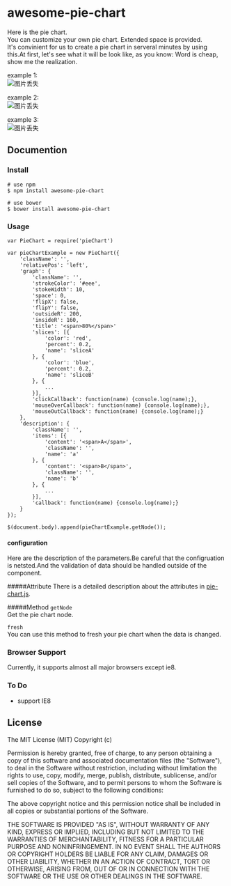 # awesome-pie-chart
Here is the pie chart.<br/>
You can customize your own pie chart. Extended space is provided. <br/>
It's convinient for us to create a pie chart in serveral minutes by using this.At first, let's see what it will be look like, as you know: Word is cheap, show me the realization.

example 1:<br/>
![图片丢失](http://cl.ly/2T0P0N3F3n37/Snip20160331_4.png)

example 2:<br/>
![图片丢失](http://cl.ly/1B0V1Q441N0v/Snip20160331_3.png)

example 3:<br/>
![图片丢失](http://cl.ly/1M3n330B2D1I/Snip20160401_7.png)

## Documention

### Install
```
# use npm
$ npm install awesome-pie-chart

# use bower
$ bower install awesome-pie-chart
```

### Usage
```
var PieChart = require('pieChart')

var pieChartExample = new PieChart({
	'className': '',
	'relativePos': 'left',
	'graph': {
		'className': '',
		'strokeColor': '#eee',
		'stokeWidth': 10,
		'space': 0,
		'flipX': false,
		'flipY': false,
		'outsideR': 200,
		'insideR': 160,
		'title': '<span>80%</span>'	
		'slices': [{
			'color': 'red',
			'percent': 0.2,
			'name': 'sliceA'	
		}, {
			'color': 'blue',
			'percent': 0.2,
			'name': 'sliceB'
		}, {
			...			
		}],
		'clickCallback': function(name) {console.log(name);},
		'mouseOverCallback': function(name) {console.log(name);},
		'mouseOutCallback': function(name) {console.log(name);}
	},
	'description': {
		'className': '',
		'items': [{
			'content': '<span>A</span>',
			'className': '',
			'name': 'a'
		}, {
			'content': '<span>B</span>',
			'className': '',
			'name': 'b'
		}, {
			...	
		}],
		'callback': function(name) {console.log(name);}
	}	
});

$(document.body).append(pieChartExample.getNode());
```

#### configuration
Here are the description of the parameters.Be careful that the configruation is netsted.And the validation of data should be handled outside of the component.

#####Attribute
There is a detailed description about the attributes in [pie-chart.js](https://github.com/TomasRan/awesome-pie-chart/blob/master/pie-chart.js).

#####Method
` getNode `<br/>
Get the pie chart node.

` fresh `</br>
You can use this method to fresh your pie chart when the data is changed.


### Browser Support
Currently, it supports almost all major browsers except ie8.

### To Do
- support IE8

## License
The MIT License (MIT)
Copyright (c) <year> <copyright holders>

Permission is hereby granted, free of charge, to any person obtaining a copy of this software and associated documentation files (the "Software"), to deal in the Software without restriction, including without limitation the rights to use, copy, modify, merge, publish, distribute, sublicense, and/or sell copies of the Software, and to permit persons to whom the Software is furnished to do so, subject to the following conditions:

The above copyright notice and this permission notice shall be included in all copies or substantial portions of the Software.

THE SOFTWARE IS PROVIDED "AS IS", WITHOUT WARRANTY OF ANY KIND, EXPRESS OR IMPLIED, INCLUDING BUT NOT LIMITED TO THE WARRANTIES OF MERCHANTABILITY, FITNESS FOR A PARTICULAR PURPOSE AND NONINFRINGEMENT. IN NO EVENT SHALL THE AUTHORS OR COPYRIGHT HOLDERS BE LIABLE FOR ANY CLAIM, DAMAGES OR OTHER LIABILITY, WHETHER IN AN ACTION OF CONTRACT, TORT OR OTHERWISE, ARISING FROM, OUT OF OR IN CONNECTION WITH THE SOFTWARE OR THE USE OR OTHER DEALINGS IN THE SOFTWARE.
